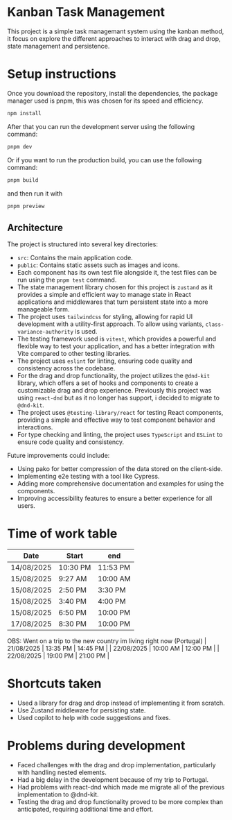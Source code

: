 # Kanban Task Management

This project is a simple task managemant system using the kanban method, it focus on explore the different approaches to interact with drag and drop, state management and persistence.

# Setup instructions

Once you download the repository, install the dependencies, the package manager used is pnpm, this was chosen for its speed and efficiency.

```bash
npm install
```

After that you can run the development server using the following command:

```bash
pnpm dev
```

Or if you want to run the production build, you can use the following command:

```bash
pnpm build
```

and then run it with

```bash
pnpm preview
```

## Architecture

The project is structured into several key directories:

- `src`: Contains the main application code.
- `public`: Contains static assets such as images and icons.
- Each component has its own test file alongside it, the test files can be run using the `pnpm test` command.
- The state management library chosen for this project is `zustand` as it provides a simple and efficient way to manage state in React applications and middlewares that turn persistent state into a more manageable form.
- The project uses `tailwindcss` for styling, allowing for rapid UI development with a utility-first approach. To allow using variants, `class-variance-authority` is used.
- The testing framework used is `vitest`, which provides a powerful and flexible way to test your application, and has a better integration with Vite compared to other testing libraries.
- The project uses `eslint` for linting, ensuring code quality and consistency across the codebase.
- For the drag and drop functionality, the project utilizes the `@dnd-kit` library, which offers a set of hooks and components to create a customizable drag and drop experience. Previously this project was using `react-dnd` but as it no longer has support, i decided to migrate to `@dnd-kit`.
- The project uses `@testing-library/react` for testing React components, providing a simple and effective way to test component behavior and interactions.
- For type checking and linting, the project uses `TypeScript` and `ESLint` to ensure code quality and consistency.

Future improvements could include:

- Using pako for better compression of the data stored on the client-side.
- Implementing e2e testing with a tool like Cypress.
- Adding more comprehensive documentation and examples for using the components.
- Improving accessibility features to ensure a better experience for all users.


# Time of work table

| Date    | Start | end |
| -------- | ------- | ------ |
| 14/08/2025 | 10:30 PM | 11:53 PM |
| 15/08/2025 | 9:27 AM | 10:00 AM |
| 15/08/2025 | 2:50 PM | 3:30 PM |
| 15/08/2025 | 3:40 PM | 4:00 PM |
| 15/08/2025 | 6:50 PM | 10:00 PM |
| 17/08/2025 | 8:30 PM | 10:00 PM |
OBS: Went on a trip to the new country im living right now (Portugal)
| 21/08/2025 | 13:35 PM | 14:45 PM |
| 22/08/2025 | 10:00 AM | 12:00 PM |
| 22/08/2025 | 19:00 PM | 21:00 PM |

# Shortcuts taken

- Used a library for drag and drop instead of implementing it from scratch.
- Use Zustand middleware for persisting state.
- Used copilot to help with code suggestions and fixes.

# Problems during development

- Faced challenges with the drag and drop implementation, particularly with handling nested elements.
- Had a big delay in the development because of my trip to Portugal.
- Had problems with react-dnd which made me migrate all of the previous implementation to @dnd-kit.
- Testing the drag and drop functionality proved to be more complex than anticipated, requiring additional time and effort.
